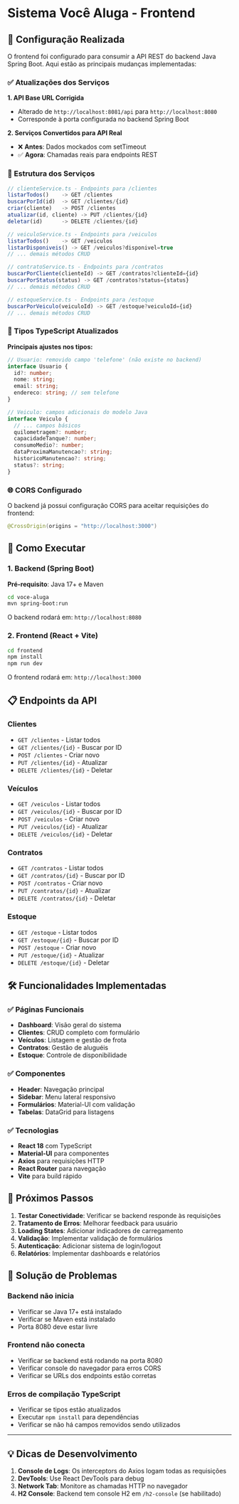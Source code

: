 # Sistema Você Aluga - Frontend

## 🚀 Configuração Realizada

O frontend foi configurado para consumir a API REST do backend Java Spring Boot. Aqui estão as principais mudanças implementadas:

### ✅ Atualizações dos Serviços

**1. API Base URL Corrigida**
- Alterado de `http://localhost:8081/api` para `http://localhost:8080`
- Corresponde à porta configurada no backend Spring Boot

**2. Serviços Convertidos para API Real**
- ❌ **Antes**: Dados mockados com setTimeout
- ✅ **Agora**: Chamadas reais para endpoints REST

### 📁 Estrutura dos Serviços

```typescript
// clienteService.ts - Endpoints para /clientes
listarTodos()    -> GET /clientes
buscarPorId(id)  -> GET /clientes/{id}
criar(cliente)   -> POST /clientes
atualizar(id, cliente) -> PUT /clientes/{id}
deletar(id)      -> DELETE /clientes/{id}

// veiculoService.ts - Endpoints para /veiculos
listarTodos()    -> GET /veiculos
listarDisponiveis() -> GET /veiculos?disponivel=true
// ... demais métodos CRUD

// contratoService.ts - Endpoints para /contratos
buscarPorCliente(clienteId) -> GET /contratos?clienteId={id}
buscarPorStatus(status) -> GET /contratos?status={status}
// ... demais métodos CRUD

// estoqueService.ts - Endpoints para /estoque
buscarPorVeiculo(veiculoId) -> GET /estoque?veiculoId={id}
// ... demais métodos CRUD
```

### 🔧 Tipos TypeScript Atualizados

**Principais ajustes nos tipos:**

```typescript
// Usuario: removido campo 'telefone' (não existe no backend)
interface Usuario {
  id?: number;
  nome: string;
  email: string;
  endereco: string; // sem telefone
}

// Veiculo: campos adicionais do modelo Java
interface Veiculo {
  // ... campos básicos
  quilometragem?: number;
  capacidadeTanque?: number;
  consumoMedio?: number;
  dataProximaManutencao?: string;
  historicoManutencao?: string;
  status?: string;
}
```

### 🌐 CORS Configurado

O backend já possui configuração CORS para aceitar requisições do frontend:

```java
@CrossOrigin(origins = "http://localhost:3000")
```

## 🚀 Como Executar

### 1. Backend (Spring Boot)
**Pré-requisito**: Java 17+ e Maven

```bash
cd voce-aluga
mvn spring-boot:run
```

O backend rodará em: `http://localhost:8080`

### 2. Frontend (React + Vite)

```bash
cd frontend
npm install
npm run dev
```

O frontend rodará em: `http://localhost:3000`

## 📋 Endpoints da API

### Clientes
- `GET /clientes` - Listar todos
- `GET /clientes/{id}` - Buscar por ID
- `POST /clientes` - Criar novo
- `PUT /clientes/{id}` - Atualizar
- `DELETE /clientes/{id}` - Deletar

### Veículos
- `GET /veiculos` - Listar todos
- `GET /veiculos/{id}` - Buscar por ID
- `POST /veiculos` - Criar novo
- `PUT /veiculos/{id}` - Atualizar
- `DELETE /veiculos/{id}` - Deletar

### Contratos
- `GET /contratos` - Listar todos
- `GET /contratos/{id}` - Buscar por ID
- `POST /contratos` - Criar novo
- `PUT /contratos/{id}` - Atualizar
- `DELETE /contratos/{id}` - Deletar

### Estoque
- `GET /estoque` - Listar todos
- `GET /estoque/{id}` - Buscar por ID
- `POST /estoque` - Criar novo
- `PUT /estoque/{id}` - Atualizar
- `DELETE /estoque/{id}` - Deletar

## 🛠 Funcionalidades Implementadas

### ✅ Páginas Funcionais
- **Dashboard**: Visão geral do sistema
- **Clientes**: CRUD completo com formulário
- **Veículos**: Listagem e gestão de frota
- **Contratos**: Gestão de aluguéis
- **Estoque**: Controle de disponibilidade

### ✅ Componentes
- **Header**: Navegação principal
- **Sidebar**: Menu lateral responsivo
- **Formulários**: Material-UI com validação
- **Tabelas**: DataGrid para listagens

### ✅ Tecnologias
- **React 18** com TypeScript
- **Material-UI** para componentes
- **Axios** para requisições HTTP
- **React Router** para navegação
- **Vite** para build rápido

## 🔄 Próximos Passos

1. **Testar Conectividade**: Verificar se backend responde às requisições
2. **Tratamento de Erros**: Melhorar feedback para usuário
3. **Loading States**: Adicionar indicadores de carregamento
4. **Validação**: Implementar validação de formulários
5. **Autenticação**: Adicionar sistema de login/logout
6. **Relatórios**: Implementar dashboards e relatórios

## 🐛 Solução de Problemas

### Backend não inicia
- Verificar se Java 17+ está instalado
- Verificar se Maven está instalado
- Porta 8080 deve estar livre

### Frontend não conecta
- Verificar se backend está rodando na porta 8080
- Verificar console do navegador para erros CORS
- Verificar se URLs dos endpoints estão corretas

### Erros de compilação TypeScript
- Verificar se tipos estão atualizados
- Executar `npm install` para dependências
- Verificar se não há campos removidos sendo utilizados

---

## 💡 Dicas de Desenvolvimento

1. **Console de Logs**: Os interceptors do Axios logam todas as requisições
2. **DevTools**: Use React DevTools para debug
3. **Network Tab**: Monitore as chamadas HTTP no navegador
4. **H2 Console**: Backend tem console H2 em `/h2-console` (se habilitado)
